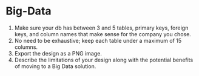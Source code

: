 # Big-Data
1.	Make sure your db has between 3 and 5 tables, primary keys, foreign keys, and column names that make sense for the company you chose. 
2.	No need to be exhaustive; keep each table under a maximum of 15 columns.
3.	Export the design as a PNG image.
4.	Describe the limitations of your design along with the potential benefits of moving to a Big Data solution.	
